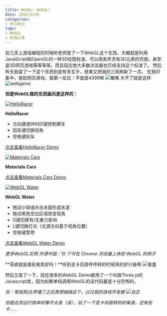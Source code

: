 ```yaml
---
title: WebGL! WebGL!
date: 2016/5/29
categories:
- 学习笔记
tags:
- WebGL
- 前端心得
---
```

前几天上游戏编程的时候听老师提了一下WebGL这个东西，大概就是利用JavaScript和OpenGL的一种3D绘图标准，可以用来弄含有3D元素的页面，甚至是3D网页游戏等等等等。而且现在绝大多数浏览器也已经支持这个标准了。
然后昨天我查了一下这个东西到底有多玄乎，结果又把我的三观刷新了一次。
在我印象中，提起网页游戏，我第一反应：不就是4399嘛 ![撇嘴](http://o7a3i0m1t.bkt.clouddn.com/image/emo/piezui.png)
大不了就是这样
 ![webgame](http://o7a3i0m1t.bkt.clouddn.com/image/blog/webgame.jpg)

**但是WebGL做的东西画风是这样的：**
<!--more-->
 [![HelloRacer](http://o7a3i0m1t.bkt.clouddn.com/image/blog/ss8.png)](http://helloracer.com/webgl/)                        

**HelloRacer** 

- 方向键或WASD键控制赛车
- 回车键切换视角
- 空格键刹车

[点击查看HelloRacer Demo](http://helloracer.com/webgl/)

[![Materials Cars](http://o7a3i0m1t.bkt.clouddn.com/image/blog/ss9.png)](http://alteredqualia.com/three/examples/materials_cars.html)                  

**Materials Cars**

 [点击查看Materials Cars Demo](http://alteredqualia.com/three/examples/materials_cars.html)

 [![WebGL Water](http://o7a3i0m1t.bkt.clouddn.com/image/blog/ss7.png)](http://madebyevan.com/webgl-water/)

**WebGL Water**               

- 拖动小球或点击水面形成水波
- 拖动黑色空白区域改变视角
- G键切换有/无重力影响
- L键切换灯光（光源方向基于视角位置）
- 空格键暂停

[点击查看WebGL Water Demo](http://madebyevan.com/webgl-water/)

*更多WebGL实例 开源中国：15 个可在 Chrome 浏览器上体验 WebGL 的例子*

**简直就是美轮美奂好吗！**听到显卡风扇呼呼转的时候真的好兴奋啊 ![害羞](http://o7a3i0m1t.bkt.clouddn.com/image/emo/haixiu.png)

然后又查了一下，现在很多的WebGL Demo都用了一个叫做Three.js的Javascript库，因为如果单纯调用WebGL的话代码量是十分恐怖的。

*另：等我把JS弄懂了之后真想搞搞这个，过过我的游戏开发瘾 ![自恋](http://o7a3i0m1t.bkt.clouddn.com/image/emo/zilian.png)*

*但是这货运行效率好像不太高（误），玩了一下显卡风扇转的好离谱，还有些卡……*